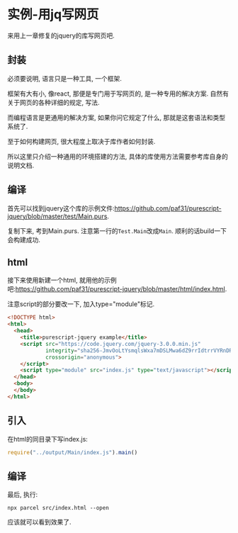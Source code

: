 # 实例-用jq写网页

来用上一章修复的jquery的库写网页吧.

## 封装

必须要说明, 语言只是一种工具, 一个框架.

框架有大有小, 像react, 那便是专门用于写网页的, 是一种专用的解决方案. 自然有关于网页的各种详细的规定, 写法.

而编程语言是更通用的解决方案, 如果你问它规定了什么, 那就是这套语法和类型系统了.

至于如何构建网页, 很大程度上取决于库作者如何封装.

所以这里只介绍一种通用的环境搭建的方法, 具体的库使用方法需要参考库自身的说明文档.

## 编译

首先可以找到jquery这个库的示例文件:https://github.com/paf31/purescript-jquery/blob/master/test/Main.purs.

复制下来, 考到Main.purs. 注意第一行的`Test.Main`改成`Main`. 顺利的话build一下会构建成功.

## html

接下来使用新建一个html, 就用他的示例吧:https://github.com/paf31/purescript-jquery/blob/master/html/index.html.

注意script的部分要改一下, 加入type="module"标记.

```html
<!DOCTYPE html>
<html>
  <head>
    <title>purescript-jquery example</title>
    <script src="https://code.jquery.com/jquery-3.0.0.min.js"
            integrity="sha256-JmvOoLtYsmqlsWxa7mDSLMwa6dZ9rrIdtrrVYRnDRH0="
            crossorigin="anonymous">
    </script>
    <script type="module" src="index.js" type="text/javascript"></script>
  </head>
  <body>
  </body>
</html>
```

## 引入

在html的同目录下写index.js:

```javascript
require("../output/Main/index.js").main()
```

## 编译

最后, 执行:

```shell
npx parcel src/index.html --open
```

应该就可以看到效果了.